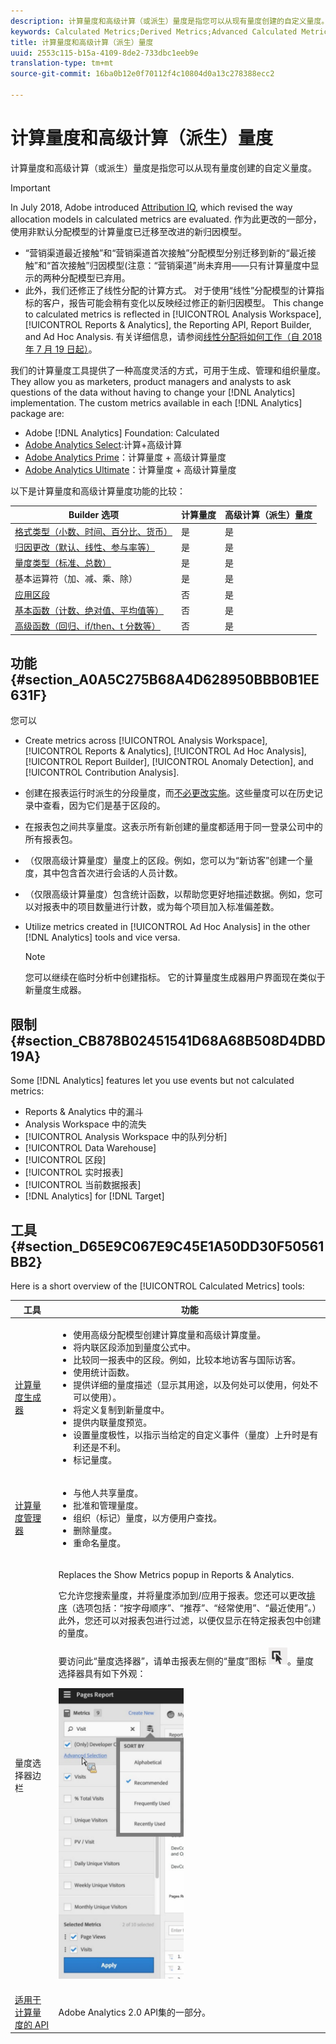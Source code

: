 ```yaml
---
description: 计算量度和高级计算（或派生）量度是指您可以从现有量度创建的自定义量度。
keywords: Calculated Metrics;Derived Metrics;Advanced Calculated Metrics
title: 计算量度和高级计算（派生）量度
uuid: 2553c115-b15a-4109-8de2-733dbc1eeb9e
translation-type: tm+mt
source-git-commit: 16ba0b12e0f70112f4c10804d0a13c278388ecc2

---
```



# 计算量度和高级计算（派生）量度

计算量度和高级计算（或派生）量度是指您可以从现有量度创建的自定义量度。

>[!IMPORTANT]
>
>In July 2018, Adobe introduced [Attribution IQ](https://marketing.adobe.com/resources/help/en_US/analytics/analysis-workspace/attribution.html), which revised the way allocation models in calculated metrics are evaluated. 作为此更改的一部分，使用非默认分配模型的计算量度已迁移至改进的新归因模型。
>
>* “营销渠道最近接触”和“营销渠道首次接触”分配模型分别迁移到新的“最近接触”和“首次接触”归因模型(注意：“营销渠道”尚未弃用——只有计算量度中显示的两种分配模型已弃用。
>* 此外，我们还修正了线性分配的计算方式。 对于使用“线性”分配模型的计算指标的客户，报告可能会稍有变化以反映经过修正的新归因模型。 This change to calculated metrics is reflected in [!UICONTROL Analysis Workspace], [!UICONTROL Reports &amp; Analytics], the Reporting API, Report Builder, and Ad Hoc Analysis. 有关详细信息，请参阅[线性分配将如何工作（自 2018 年 7 月 19 日起）](/help/components/c-calcmetrics/c-workflow/cm-workflow/c-build-metrics/m-metric-type-alloc.md#section_EDBB2E14A6C248C5A79C0913C02D7CA1)。


我们的计算量度工具提供了一种高度灵活的方式，可用于生成、管理和组织量度。They allow you as marketers, product managers and analysts to ask questions of the data without having to change your [!DNL Analytics] implementation. The custom metrics available in each [!DNL Analytics] package are:

* Adobe [!DNL Analytics] Foundation: Calculated
* [Adobe Analytics Select](https://www.adobe.com/data-analytics-cloud/analytics/select.html):计算+高级计算
* [Adobe Analytics Prime](https://www.adobe.com/data-analytics-cloud/analytics/prime.html)：计算量度 + 高级计算量度
* [Adobe Analytics Ultimate](https://www.adobe.com/data-analytics-cloud/analytics/ultimate.html)：计算量度 + 高级计算量度

以下是计算量度和高级计算量度功能的比较：

| Builder 选项 | 计算量度 | 高级计算（派生）量度 |
|---|---|---|
| [格式类型（小数、时间、百分比、货币）](/help/components/c-calcmetrics/c-workflow/cm-workflow/c-build-metrics/cm-build-metrics.md) | 是 | 是 |
| [归因更改（默认、线性、参与率等）](/help/components/c-calcmetrics/c-workflow/cm-workflow/c-build-metrics/m-metric-type-alloc.md) | 是 | 是 |
| [量度类型（标准、总数）](/help/components/c-calcmetrics/c-workflow/cm-workflow/c-build-metrics/m-metric-type-alloc.md) | 是 | 是 |
| 基本运算符（加、减、乘、除） | 是 | 是 |
| [应用区段](/help/components/c-calcmetrics/c-workflow/cm-workflow/c-build-metrics/metrics-with-segments.md) | 否 | 是 |
| [基本函数（计数、绝对值、平均值等）](/help/components/c-calcmetrics/cm-reference/cm-functions.md) | 否 | 是 |
| [高级函数（回归、if/then、t 分数等）](/help/components/c-calcmetrics/cm-reference/cm-adv-functions.md) | 否 | 是 |

## 功能 {#section_A0A5C275B68A4D628950BBB0B1EE631F}

您可以

* Create metrics across [!UICONTROL Analysis Workspace], [!UICONTROL Reports &amp; Analytics], [!UICONTROL Ad Hoc Analysis], [!UICONTROL Report Builder], [!UICONTROL Anomaly Detection], and [!UICONTROL Contribution Analysis].
* 创建在报表运行时派生的分段量度，而[不必更改实施](https://youtu.be/CuQTm9RaUpY)。这些量度可以在历史记录中查看，因为它们是基于区段的。
* 在报表包之间共享量度。这表示所有新创建的量度都适用于同一登录公司中的所有报表包。
* （仅限高级计算量度）量度上的区段。例如，您可以为“新访客”创建一个量度，其中包含首次进行会话的人员计数。
* （仅限高级计算量度）包含统计函数，以帮助您更好地描述数据。例如，您可以对报表中的项目数量进行计数，或为每个项目加入标准偏差数。
* Utilize metrics created in [!UICONTROL Ad Hoc Analysis] in the other [!DNL Analytics] tools and vice versa.

   >[!NOTE]
   >
   >您可以继续在临时分析中创建指标。 它的计算量度生成器用户界面现在类似于新量度生成器。

## 限制 {#section_CB878B02451541D68A68B508D4DBD19A}

Some [!DNL Analytics] features let you use events but not calculated metrics:

* Reports &amp; Analytics 中的漏斗
* Analysis Workspace 中的流失
* [!UICONTROL Analysis Workspace 中的队列分析]
* [!UICONTROL Data Warehouse]
* [!UICONTROL 区段]
* [!UICONTROL 实时报表]
* [!UICONTROL 当前数据报表]
* [!DNL Analytics] for [!DNL Target]

## 工具{#section_D65E9C067E9C45E1A50DD30F50561BB2}

Here is a short overview of the [!UICONTROL Calculated Metrics] tools:

<table id="table_520AFE97DB514958ABE23FD3C9CE0ABD"> 
 <thead> 
  <tr> 
   <th colname="col1" class="entry"> 工具 </th> 
   <th colname="col2" class="entry"> 功能 </th> 
  </tr>
 </thead>
 <tbody> 
  <tr> 
   <td colname="col1"><a href="/help/components/c-calcmetrics/c-workflow/cm-workflow/c-build-metrics/cm-build-metrics.md"  > 计算量度生成器</a> </td> 
   <td colname="col2"> 
    <ul id="ul_E6F02AB9DF204C2F9A0AC92A31594B3E"> 
     <li id="li_A4A6E716374243A190C539A3F4A41C0C">使用高级分配模型创建计算度量和高级计算度量。 </li> 
     <li id="li_C8C97BA4E227463E98077ABA5818FFC6">将内联区段添加到量度公式中。 </li> 
     <li id="li_8503D9E06A3C46569B5CDB4B90F72446">比较同一报表中的区段。例如，比较本地访客与国际访客。 </li> 
     <li id="li_4B528FDE1F96400DBA0D3276408FF919">使用统计函数。 </li> 
     <li id="li_C1162B1EA6784B8189A8A87E2B0DA79A">提供详细的量度描述（显示其用途，以及何处可以使用，何处不可以使用）。 </li> 
     <li id="li_DEA13F5E8BF94AF1B311C467FE6E2A74">将定义复制到新量度中。 </li> 
     <li id="li_8C21F55015D44910904202D2BF74221C">提供内联量度预览。 </li> 
     <li id="li_3704F66C321C477F9D4F52E068C231BD">设置量度极性，以指示当给定的自定义事件（量度）上升时是有利还是不利。 </li> 
     <li id="li_9D45319FA965476FB1C90DE8AA72BBD7">标记量度。 </li> 
    </ul> </td> 
  </tr> 
  <tr> 
   <td colname="col1"><a href="/help/components/c-calcmetrics/c-workflow/cm-workflow/cm-manager.md"  > 计算量度管理器</a> </td> 
   <td colname="col2"> 
    <ul id="ul_E4D20D5DD3904CC6A85785B5BD4C1B1E"> 
     <li id="li_E0B216BA1478406EB6212263DF71D85B">与他人共享量度。 </li> 
     <li id="li_96EB16FAF3454211AAEF78EA5B08927F">批准和管理量度。 </li> 
     <li id="li_3ADBD2428EAC4B0AA61222D87C3AF2B7">组织（标记）量度，以方便用户查找。 </li> 
     <li id="li_726F3C3390744E49BA63606FE196880E">删除量度。 </li> 
     <li id="li_F306BA4FA8AF4A6E987BA62634659A2F">重命名量度。 </li> 
    </ul> </td> 
  </tr> 
  <tr> 
   <td colname="col1"> 量度选择器边栏 </td> 
   <td colname="col2"> <p>Replaces the <span class="uicontrol"> Show Metrics</span> popup in <span class="uicontrol"> Reports &amp; Analytics</span>. </p> <p>它允许您搜索量度，并将量度添加到/应用于报表。您还可以更改<a href="/help/components/c-calcmetrics/c-workflow/cm-workflow/cm-finding.md"  >排序</a>（选项包括：“按字母顺序”、“推荐”、“经常使用”、“最近使用”。）此外，您还可以对报表包进行过滤，以便仅显示在特定报表包中创建的量度。 </p> <p>要访问此“量度选择器”，请单击报表左侧的“量度”图标 <img placement="inline"  src="assets/metrics_icon.png" width="30px" id="image_2C6F20B4E634486B95BACD4CA47EF991" />。量度选择器具有如下外观： </p> <p><img src="assets/metrics_rail.png" width="200px" id="image_379523E9AFEC4CF08D20C42C740AA358" /> </p> </td> 
  </tr> 
  <tr> 
   <td colname="col1"><a href="https://www.adobe.io/apis/experiencecloud/analytics/docs.html#!AdobeDocs/analytics-2.0-apis/master/README.md"  > 适用于计算量度的 API</a> </td> 
   <td colname="col2"> <p>Adobe Analytics 2.0 API集的一部分。 </p> </td> 
  </tr> 
 </tbody> 
</table>

